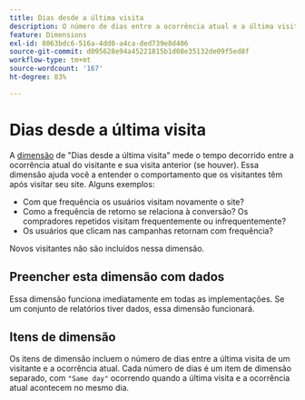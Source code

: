 ```yaml
---
title: Dias desde a última visita
description: O número de dias entre a ocorrência atual e a última visita.
feature: Dimensions
exl-id: 8063bdc6-516a-4dd0-a4ca-ded739e8d406
source-git-commit: d095628e94a45221815b1d08e35132de09f5ed8f
workflow-type: tm+mt
source-wordcount: '167'
ht-degree: 83%

---
```


# Dias desde a última visita

A [dimensão](overview.md) de &quot;Dias desde a última visita&quot; mede o tempo decorrido entre a ocorrência atual do visitante e sua visita anterior (se houver). Essa dimensão ajuda você a entender o comportamento que os visitantes têm após visitar seu site. Alguns exemplos:

* Com que frequência os usuários visitam novamente o site?
* Como a frequência de retorno se relaciona à conversão? Os compradores repetidos visitam frequentemente ou infrequentemente?
* Os usuários que clicam nas campanhas retornam com frequência?

Novos visitantes não são incluídos nessa dimensão.

## Preencher esta dimensão com dados

Essa dimensão funciona imediatamente em todas as implementações. Se um conjunto de relatórios tiver dados, essa dimensão funcionará.

## Itens de dimensão

Os itens de dimensão incluem o número de dias entre a última visita de um visitante e a ocorrência atual. Cada número de dias é um item de dimensão separado, com `"Same day"` ocorrendo quando a última visita e a ocorrência atual acontecem no mesmo dia.

